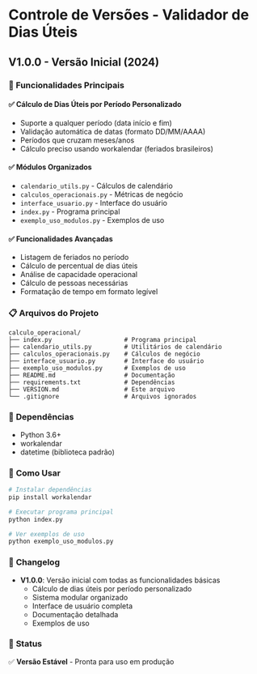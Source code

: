 # Controle de Versões - Validador de Dias Úteis

## V1.0.0 - Versão Inicial (2024)

### 🎯 Funcionalidades Principais

#### ✅ **Cálculo de Dias Úteis por Período Personalizado**
- Suporte a qualquer período (data início e fim)
- Validação automática de datas (formato DD/MM/AAAA)
- Períodos que cruzam meses/anos
- Cálculo preciso usando workalendar (feriados brasileiros)

#### ✅ **Módulos Organizados**
- `calendario_utils.py` - Cálculos de calendário
- `calculos_operacionais.py` - Métricas de negócio
- `interface_usuario.py` - Interface do usuário
- `index.py` - Programa principal
- `exemplo_uso_modulos.py` - Exemplos de uso

#### ✅ **Funcionalidades Avançadas**
- Listagem de feriados no período
- Cálculo de percentual de dias úteis
- Análise de capacidade operacional
- Cálculo de pessoas necessárias
- Formatação de tempo em formato legível

### 📋 **Arquivos do Projeto**
```
calculo_operacional/
├── index.py                    # Programa principal
├── calendario_utils.py         # Utilitários de calendário
├── calculos_operacionais.py    # Cálculos de negócio
├── interface_usuario.py        # Interface do usuário
├── exemplo_uso_modulos.py      # Exemplos de uso
├── README.md                   # Documentação
├── requirements.txt            # Dependências
├── VERSION.md                  # Este arquivo
└── .gitignore                  # Arquivos ignorados
```

### 🔧 **Dependências**
- Python 3.6+
- workalendar
- datetime (biblioteca padrão)

### 🚀 **Como Usar**
```bash
# Instalar dependências
pip install workalendar

# Executar programa principal
python index.py

# Ver exemplos de uso
python exemplo_uso_modulos.py
```

### 📝 **Changelog**
- **V1.0.0**: Versão inicial com todas as funcionalidades básicas
  - Cálculo de dias úteis por período personalizado
  - Sistema modular organizado
  - Interface de usuário completa
  - Documentação detalhada
  - Exemplos de uso

### 🎉 **Status**
✅ **Versão Estável** - Pronta para uso em produção 